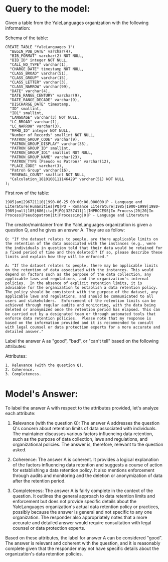 # Query to the model:
Given a table from the YaleLanguages organization with the following information:

Schema of the table:
```
CREATE TABLE "YaleLanguages_1"(
  "BEGIN_PUB_DATE" varchar(4),
  "BIB_FORMAT" varchar(2) NOT NULL,
  "BIB_ID" integer NOT NULL,
  "CALL_NO_TYPE" varchar(1),
  "CHARGE_DATE" timestamp NOT NULL,
  "CLASS_BROAD" varchar(51),
  "CLASS_GROUP" varchar(15),
  "CLASS_LETTER" varchar(3),
  "CLASS_NARROW" varchar(99),
  "DATE" varchar(4),
  "DATE_RANGE_CENTURY" varchar(9),
  "DATE_RANGE_DECADE" varchar(9),
  "DISCHARGE_DATE" timestamp,
  "ID" smallint,
  "ID1" smallint,
  "LANGUAGE" varchar(3) NOT NULL,
  "LC_BROAD" varchar(1),
  "LC_NARROW" varchar(3),
  "MFHD_ID" integer NOT NULL,
  "Number of Records" smallint NOT NULL,
  "PATRON_GROUP_CODE" varchar(9),
  "PATRON_GROUP_DISPLAY" varchar(35),
  "PATRON_GROUP_ID" smallint,
  "PATRON_GROUP_ID1" smallint NOT NULL,
  "PATRON_GROUP_NAME" varchar(23),
  "PATRON_TYPE (Pseudo vs Patron)" varchar(12),
  "PLACE_CODE" varchar(3),
  "Patron Group" varchar(16),
  "RENEWAL_COUNT" smallint NOT NULL,
  "Calculation_1810108111146429" varchar(51) NOT NULL
);
```

First row of the table:
```
1985|am|2967211|0|1990-06-25 00:00:00.000000|P - Language and Literature|Humanities|PQ|PQ - Romance Literature|1985|1900-1999|1980-1989|null|185|686|ita|P|PQ|3257411|1|INPROCESS|In Process|20|20|In Process|Pseudopatron|it|Processing|0|P - Language and Literature
```

The creator/maintainer from the YaleLanguages organization is given a question Q, and he gives an answer A. They are as follow:

```
Q: "If the dataset relates to people, are there applicable limits on the retention of the data associated with the instances (e.g., were the individuals in question told that their data would be retained for a fixed period of time and then deleted)? If so, please describe these limits and explain how they will be enforced."

A: "If the dataset relates to people, there may be applicable limits on the retention of data associated with the instances. This would depend on factors such as the purpose of the data collection, any applicable laws and regulations, and the organization's internal policies.  In the absence of explicit retention limits, it is advisable for the organization to establish a data retention policy. The policy should be consistent with the purpose of the dataset, any applicable laws and regulations, and should be communicated to all users and stakeholders.  Enforcement of the retention limits can be achieved through regular audits and monitoring, with the data being deleted or anonymized once the retention period has elapsed. This can be carried out by a designated team or through automated tools that enforce data retention policies.  Please note that my response is based on the information provided and it is recommended to consult with legal counsel or data protection experts for a more accurate and detailed answer."
```

Label the answer A as "good", "bad", or "can't tell" based on the following attributes:

Attributes:
```
1. Relevance (with the question Q).
2. Coherence.
3. Completeness.
```

# Model's Answer:

To label the answer A with respect to the attributes provided, let's analyze each attribute:

1. Relevance (with the question Q):
The answer A addresses the question Q's concern about retention limits of data associated with individuals. The maintainer discusses various factors influencing data retention, such as the purpose of data collection, laws and regulations, and organizational policies. The answer is, therefore, relevant to the question asked.

2. Coherence:
The answer A is coherent. It provides a logical explanation of the factors influencing data retention and suggests a course of action for establishing a data retention policy. It also mentions enforcement through audits and monitoring and the deletion or anonymization of data after the retention period.

3. Completeness:
The answer A is fairly complete in the context of the question. It outlines the general approach to data retention limits and enforcement but does not provide specific details about the YaleLanguages organization's actual data retention policy or practices, possibly because the answer is general and not specific to any one organization. The responder also appropriately notes that a more accurate and detailed answer would require consultation with legal counsel or data protection experts.

Based on these attributes, the label for answer A can be considered "good". The answer is relevant and coherent with the question, and it is reasonably complete given that the responder may not have specific details about the organization's data retention policies.
